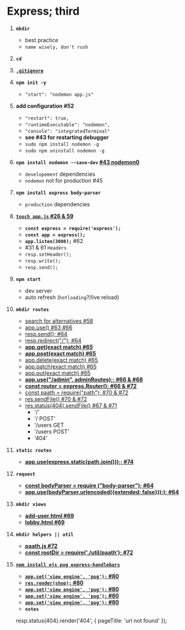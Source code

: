 # Express; third

1. **`mkdir`**
   - best practice
   - `name wisely, don't rush`
2. **`cd`**
3. **[`.gitignore`](https://nodejs.org/docs/latest-v8.x/api/path.html 'node_modules')**
4. **`npm init -y`**
   - `"start": "nodemon app.js"`
5. **add configuration #52**
   - `"restart": true,`
   - `"runtimeExecutable": "nodemon",`
   - `"console": "integratedTerminal"`
   - **see #43 for restarting debugger**
   - `sudo npm install nodemon -g`
   - `sudo npm uninstall nodemon -g`
6. **`npm install nodemon --save-dev` [#43 nodemon0](https://nodejs.org/docs/latest-v8.x/api/path.html 'npm nodemon homepage')**
   - `developement` dependencies
   - `nodemon` not for production #45
7. **`npm install express body-parser`**
   - `production` dependencies
8. **[`touch app.js` #26 & 59](https://nodejs.org/docs/latest-v8.x/api/path.html 'npm nodemon homepage')**
   - **`const express = require('express');`**
   - **`const app = express();`**
   - **`app.listen(3000);`** #62
   - #31 & 61 `Headers`
   - `resp.setHeader();`
   - `resp.write();`
   - `resp.send();`
9. **`npm start`**
   - dev server
   - auto refresh (`hotloading`?/live reload)
10. **`mkdir routes`**
    - [search for alternatives #58 ](https://expressjs.com/en/4x/api.html#app.use '[Adonis(Laravel), Koa, Sails, Gatsby?, Next?](deno, typeScript)')
    - [app.use() #63 #66](https://expressjs.com/en/4x/api.html#app.use 'app.use("/users", (req,res, next)=>{
console.log("middleWare")
next()
})')
    - [resp.send(); #64](https://www.udemy.com/course/nodejs-the-complete-guide/learn/lecture/11566290?start=174#notes 'resp.send(<form></form>);')
    - [resp.redirect("/"); #64](https://www.udemy.com/course/nodejs-the-complete-guide/learn/lecture/11566290?start=174#notes 'resp.redirect("/");')
    - **[app.get(exact match) #65](https://expressjs.com/en/4x/api.html#app.get 'app.get(exact match)')**
    - **[app.post(exact match) #65](https://expressjs.com/en/4x/api.html#app.post 'app.post(exact match)')**
    - [app.delete(exact match) #65](https://expressjs.com/en/4x/api.html#app.delete 'app.delete(exact match)')
    - [app.patch(exact match) #65](https://expressjs.com/en/4x/api.html#app.patch 'app.patch(exact match)')
    - [app.put(exact match) #65](https://expressjs.com/en/4x/api.html#app.put 'app.putt(exact match)')
    - **[app.use("/admin", adminRoutes);; #66 & #68](https://www.udemy.com/course/nodejs-the-complete-guide/learn/lecture/11566296?start=246#notes 'const adminRoutes = require("./routes/admin");')**
    - **[const router = express.Router(); #66 & #72](https://www.udemy.com/course/nodejs-the-complete-guide/learn/lecture/11566314#notes '
  const express = require ("express");
  const router = express.Router;
  router.get();
  router.post();
  module.exports = router;')**
    - [const paath = require("path"); #70 & #72](https://www.udemy.com/course/nodejs-the-complete-guide/learn/lecture/11566314#notes 'module.exports = paath.dirname(process.mainModule.filename);')
    - [res.sendFile() #70 & #72](https://expressjs.com/en/4x/api.html#res.sendFile 'res.sendFile(path.join(__dirname, "..", "views", "shop.html"));')
    - [res.status(404).sendFile() #67 & #71](https://expressjs.com/en/4x/api.html#res.status 'res.sendFile(path.join(__dirname, "..", "views", "404.html"));')
      - '/'
      - '/ POST'
      - '/users GET
      - '/users POST'
      - '404'
11. **`static routes`**
    - **[app.use(express.static(path.join()));; #74](https://www.udemy.com/course/nodejs-the-complete-guide/learn/lecture/11566318#notes 'app.use(express.static(path.join(__dirname, "public")));')**
12. **`request`**
    - **[const bodyParser = require ("body-parser"); #64](https://www.udemy.com/course/nodejs-the-complete-guide/learn/lecture/11566290?start=314#notes 'resp.send(<form></form>);')**
    - **[app.use(bodyParser.urlencoded({extended: false}));); #64](https://www.udemy.com/course/nodejs-the-complete-guide/learn/lecture/11566290?start=202#notes 'console.log(req.body);')**
13. **`mkdir views`**
    - **[add-user.html #69](https://www.udemy.com/course/nodejs-the-complete-guide/learn/lecture/11566290?start=314#notes 'resp.send(<form></form>);')**
    - **[lobby.html #69](https://www.udemy.com/course/nodejs-the-complete-guide/learn/lecture/11566290?start=202#notes 'console.log(req.body);')**
14. **`mkdir helpers || util`**
    - **[paath.js #72](https://www.udemy.com/course/nodejs-the-complete-guide/learn/lecture/11566314#notes 'const paath = require("path");      module.exports = paath.dirname(process.mainModule.filename);')**
    - **[const rootDir = require('./util/paath'); #72](https://www.udemy.com/course/nodejs-the-complete-guide/learn/lecture/11566314#notes 'res.status(404).sendFile(path.join(rootDir, "view", "404.html"));')**
15. **[`npm install ejs pug express-handlebars`](https://nodejs.org/docs/latest-v8.x/api/path.html 'npm nodemon homepage')**

    - **[`app.set('view engine', 'pug');` #80](https://www.udemy.com/course/nodejs-the-complete-guide/learn/lecture/11577382#notes 'res.render(shop);')**
    - **[`res.render(shop);` #80](https://www.udemy.com/course/nodejs-the-complete-guide/learn/lecture/11577382#notes 'res.render(shop);')**
    - **[`app.set('view engine', 'pug');` #80](https://www.udemy.com/course/nodejs-the-complete-guide/learn/lecture/11577382#notes 'res.render(shop);')**
    - **[`app.set('view engine', 'pug');` #80](https://www.udemy.com/course/nodejs-the-complete-guide/learn/lecture/11577382#notes 'res.render(shop);')**
    - **[`app.set('view engine', 'pug');` #80](https://www.udemy.com/course/nodejs-the-complete-guide/learn/lecture/11577382#notes 'res.render(shop);')**
    - **`notes`**

    resp.status(404).render('404', { pageTitle: 'url not found' });
